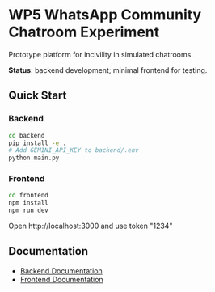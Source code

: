 # WP5 WhatsApp Community Chatroom Experiment

Prototype platform for incivility in simulated chatrooms.

**Status**: backend development; minimal frontend for testing. 

## Quick Start

### Backend
```bash
cd backend
pip install -e .
# Add GEMINI_API_KEY to backend/.env
python main.py
```

### Frontend
```bash
cd frontend
npm install
npm run dev
```

Open http://localhost:3000 and use token "1234"

## Documentation

- [Backend Documentation](./backend/README.md)
- [Frontend Documentation](./frontend/README.md)